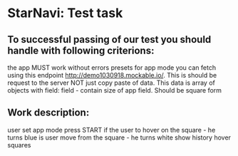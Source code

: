 # StarNavi: Test task

## To successful passing of our test you should handle with following criterions:

the app MUST work without errors
presets for app mode you can fetch using this endpoint http://demo1030918.mockable.io/. This is should be request to the server NOT just copy paste of data.
This data is array of objects with field:
field - contain size of app field. Should be square form

## Work description:

user set app mode
press START
if the user to hover on the square - he turns blue
is user move from the square - he turns white
show history hover squares
